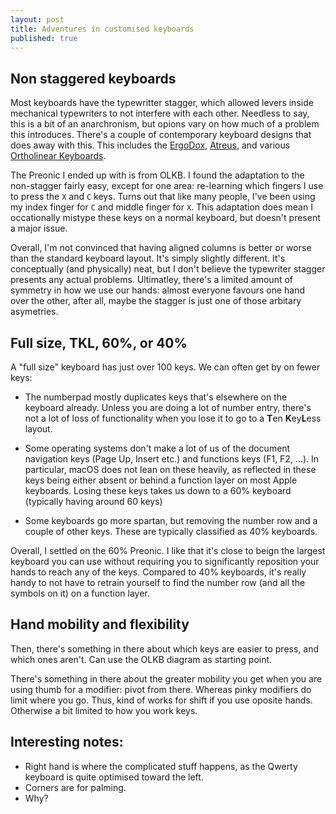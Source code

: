 ```yaml
---
layout: post
title: Adventures in customised keyboards
published: true
---
```


## Non staggered keyboards

Most keyboards have the typewritter stagger, which allowed levers inside mechanical typewriters to not interfere with each other. Needless to say, this is a bit of an anarchronism, but opions vary on how much of a problem this introduces. There's a couple of contemporary keyboard designs that does away with this. This includes the [ErgoDox][ergodox], [Atreus][atreus], and various [Ortholinear Keyboards][olkb].

[ergodox]: https://www.ergodox.io/
[atreus]: https://atreus.technomancy.us/
[olkb]: https://olkb.com/

The Preonic I ended up with is from OLKB. I found the adaptation to the non-stagger fairly easy, except for one area: re-learning which fingers I use to press the `X` and `C` keys. Turns out that like many people, I've been using my index finger for `C` and middle finger for `X`. This adaptation does mean I occationally mistype these keys on a normal keyboard, but doesn't present a major issue.

Overall, I'm not convinced that having aligned columns is better or worse than the standard keyboard layout. It's simply slightly different. It's conceptually (and physically) neat, but I don't believe the typewriter stagger presents any actual problems. Ultimatley, there's a limited amount of symmetry in how we use our hands: almost everyone favours one hand over the other, after all, maybe the stagger is just one of those arbitary asymetries.

## Full size, TKL, 60%, or 40%

A "full size" keyboard has just over 100 keys. We can often get by on fewer keys:

- The numberpad mostly duplicates keys that's elsewhere on the keyboard already. Unless you are doing a lot of number entry, there's not a lot of loss of functionality when you lose it to go to a **T**en **K**ey**L**ess layout.

- Some operating systems don't make a lot of us of the document navigation keys (Page Up, Insert etc.) and functions keys (F1, F2, ...). In particular, macOS does not lean on these heavily, as reflected in these keys being either absent or behind a function layer on most Apple keyboards. Losing these keys takes us down to a 60% keyboard (typically having around 60 keys)

- Some keyboards go more spartan, but removing the number row and a couple of other keys. These are typically classified as 40% keyboards.

Overall, I settled on the 60% Preonic. I like that it's close to beign the largest keyboard you can use without requiring you to significantly reposition your hands to reach any of the keys. Compared to 40% keyboards, it's really handy to not have to retrain yourself to find the number row (and all the symbols on it) on a function layer.

## Hand mobility and flexibility

Then, there's something in there about which keys are easier to press, and which ones aren't. Can use the OLKB diagram as starting point.

There's something in there about the greater mobility you get when you are using thumb for a modifier: pivot from there. Whereas pinky modifiers do limit where you go. Thus, kind of works for shift if you use oposite hands. Otherwise a bit limited to how you work keys.

## Interesting notes:

 - Right hand is where the complicated stuff happens, as the Qwerty keyboard is quite optimised toward the left.
 - Corners are for palming.
 - Why?

